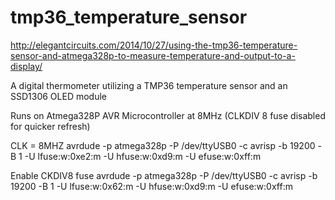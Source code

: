 tmp36_temperature_sensor
============
http://elegantcircuits.com/2014/10/27/using-the-tmp36-temperature-sensor-and-atmega328p-to-measure-temperature-and-output-to-a-display/

A digital thermometer utilizing a TMP36 temperature sensor and an SSD1306 OLED module

Runs on Atmega328P AVR Microcontroller at 8MHz (CLKDIV 8 fuse disabled for quicker refresh)

CLK = 8MHZ
avrdude -p atmega328p -P /dev/ttyUSB0 -c avrisp -b 19200 -B 1 -U lfuse:w:0xe2:m -U hfuse:w:0xd9:m -U efuse:w:0xff:m 

Enable CKDIV8 fuse
avrdude -p atmega328p -P /dev/ttyUSB0 -c avrisp -b 19200 -B 1 -U lfuse:w:0x62:m -U hfuse:w:0xd9:m -U efuse:w:0xff:m 
